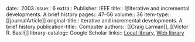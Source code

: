 date:: 2003
issue:: 6
extra:: Publisher: IEEE
title:: @Iterative and incremental developments. A brief history
pages:: 47–56
volume:: 36
item-type:: [[journalArticle]]
original-title:: Iterative and incremental developments. A brief history
publication-title:: Computer
authors:: [[Craig Larman]], [[Victor R. Basili]]
library-catalog:: Google Scholar
links:: [Local library](zotero://select/library/items/4SCAJ8UR), [Web library](https://www.zotero.org/users/6520516/items/4SCAJ8UR)
